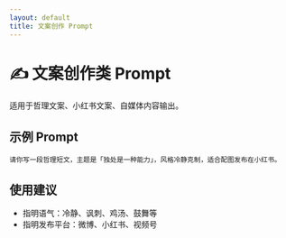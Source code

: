 ```yaml
---
layout: default
title: 文案创作 Prompt
---
```


# ✍️ 文案创作类 Prompt

适用于哲理文案、小红书文案、自媒体内容输出。

## 示例 Prompt

```
请你写一段哲理短文，主题是「独处是一种能力」，风格冷静克制，适合配图发布在小红书。
```

## 使用建议

- 指明语气：冷静、讽刺、鸡汤、鼓舞等
- 指明发布平台：微博、小红书、视频号
